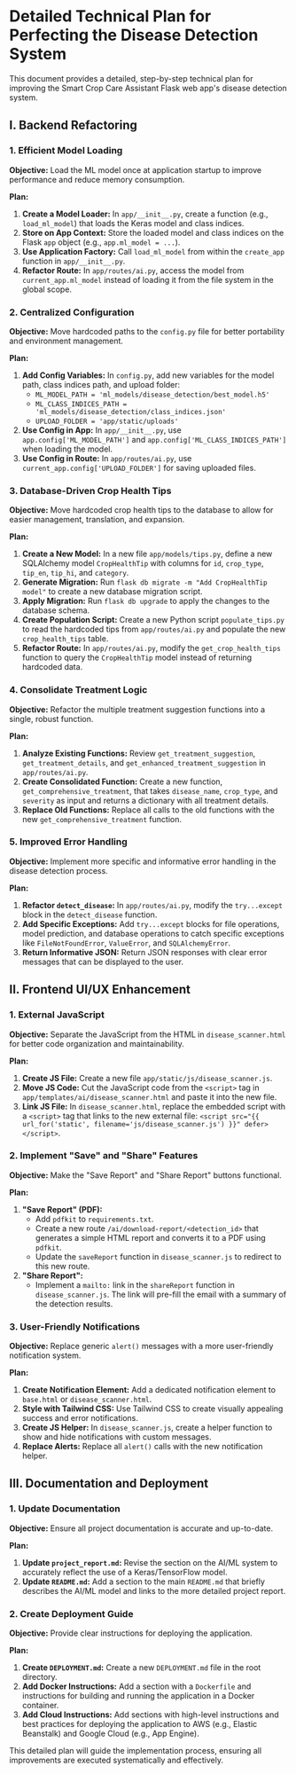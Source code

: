 # Detailed Technical Plan for Perfecting the Disease Detection System

This document provides a detailed, step-by-step technical plan for improving the Smart Crop Care Assistant Flask web app's disease detection system.

## I. Backend Refactoring

### 1. Efficient Model Loading

**Objective:** Load the ML model once at application startup to improve performance and reduce memory consumption.

**Plan:**
1.  **Create a Model Loader:** In `app/__init__.py`, create a function (e.g., `load_ml_model`) that loads the Keras model and class indices.
2.  **Store on App Context:** Store the loaded model and class indices on the Flask `app` object (e.g., `app.ml_model = ...`).
3.  **Use Application Factory:** Call `load_ml_model` from within the `create_app` function in `app/__init__.py`.
4.  **Refactor Route:** In `app/routes/ai.py`, access the model from `current_app.ml_model` instead of loading it from the file system in the global scope.

### 2. Centralized Configuration

**Objective:** Move hardcoded paths to the `config.py` file for better portability and environment management.

**Plan:**
1.  **Add Config Variables:** In `config.py`, add new variables for the model path, class indices path, and upload folder:
    *   `ML_MODEL_PATH = 'ml_models/disease_detection/best_model.h5'`
    *   `ML_CLASS_INDICES_PATH = 'ml_models/disease_detection/class_indices.json'`
    *   `UPLOAD_FOLDER = 'app/static/uploads'`
2.  **Use Config in App:** In `app/__init__.py`, use `app.config['ML_MODEL_PATH']` and `app.config['ML_CLASS_INDICES_PATH']` when loading the model.
3.  **Use Config in Route:** In `app/routes/ai.py`, use `current_app.config['UPLOAD_FOLDER']` for saving uploaded files.

### 3. Database-Driven Crop Health Tips

**Objective:** Move hardcoded crop health tips to the database to allow for easier management, translation, and expansion.

**Plan:**
1.  **Create a New Model:** In a new file `app/models/tips.py`, define a new SQLAlchemy model `CropHealthTip` with columns for `id`, `crop_type`, `tip_en`, `tip_hi`, and `category`.
2.  **Generate Migration:** Run `flask db migrate -m "Add CropHealthTip model"` to create a new database migration script.
3.  **Apply Migration:** Run `flask db upgrade` to apply the changes to the database schema.
4.  **Create Population Script:** Create a new Python script `populate_tips.py` to read the hardcoded tips from `app/routes/ai.py` and populate the new `crop_health_tips` table.
5.  **Refactor Route:** In `app/routes/ai.py`, modify the `get_crop_health_tips` function to query the `CropHealthTip` model instead of returning hardcoded data.

### 4. Consolidate Treatment Logic

**Objective:** Refactor the multiple treatment suggestion functions into a single, robust function.

**Plan:**
1.  **Analyze Existing Functions:** Review `get_treatment_suggestion`, `get_treatment_details`, and `get_enhanced_treatment_suggestion` in `app/routes/ai.py`.
2.  **Create Consolidated Function:** Create a new function, `get_comprehensive_treatment`, that takes `disease_name`, `crop_type`, and `severity` as input and returns a dictionary with all treatment details.
3.  **Replace Old Functions:** Replace all calls to the old functions with the new `get_comprehensive_treatment` function.

### 5. Improved Error Handling

**Objective:** Implement more specific and informative error handling in the disease detection process.

**Plan:**
1.  **Refactor `detect_disease`:** In `app/routes/ai.py`, modify the `try...except` block in the `detect_disease` function.
2.  **Add Specific Exceptions:** Add `try...except` blocks for file operations, model prediction, and database operations to catch specific exceptions like `FileNotFoundError`, `ValueError`, and `SQLAlchemyError`.
3.  **Return Informative JSON:** Return JSON responses with clear error messages that can be displayed to the user.

## II. Frontend UI/UX Enhancement

### 1. External JavaScript

**Objective:** Separate the JavaScript from the HTML in `disease_scanner.html` for better code organization and maintainability.

**Plan:**
1.  **Create JS File:** Create a new file `app/static/js/disease_scanner.js`.
2.  **Move JS Code:** Cut the JavaScript code from the `<script>` tag in `app/templates/ai/disease_scanner.html` and paste it into the new file.
3.  **Link JS File:** In `disease_scanner.html`, replace the embedded script with a `<script>` tag that links to the new external file: `<script src="{{ url_for('static', filename='js/disease_scanner.js') }}" defer></script>`.

### 2. Implement "Save" and "Share" Features

**Objective:** Make the "Save Report" and "Share Report" buttons functional.

**Plan:**
1.  **"Save Report" (PDF):**
    *   Add `pdfkit` to `requirements.txt`.
    *   Create a new route `/ai/download-report/<detection_id>` that generates a simple HTML report and converts it to a PDF using `pdfkit`.
    *   Update the `saveReport` function in `disease_scanner.js` to redirect to this new route.
2.  **"Share Report":**
    *   Implement a `mailto:` link in the `shareReport` function in `disease_scanner.js`. The link will pre-fill the email with a summary of the detection results.

### 3. User-Friendly Notifications

**Objective:** Replace generic `alert()` messages with a more user-friendly notification system.

**Plan:**
1.  **Create Notification Element:** Add a dedicated notification element to `base.html` or `disease_scanner.html`.
2.  **Style with Tailwind CSS:** Use Tailwind CSS to create visually appealing success and error notifications.
3.  **Create JS Helper:** In `disease_scanner.js`, create a helper function to show and hide notifications with custom messages.
4.  **Replace Alerts:** Replace all `alert()` calls with the new notification helper.

## III. Documentation and Deployment

### 1. Update Documentation

**Objective:** Ensure all project documentation is accurate and up-to-date.

**Plan:**
1.  **Update `project_report.md`:** Revise the section on the AI/ML system to accurately reflect the use of a Keras/TensorFlow model.
2.  **Update `README.md`:** Add a section to the main `README.md` that briefly describes the AI/ML model and links to the more detailed project report.

### 2. Create Deployment Guide

**Objective:** Provide clear instructions for deploying the application.

**Plan:**
1.  **Create `DEPLOYMENT.md`:** Create a new `DEPLOYMENT.md` file in the root directory.
2.  **Add Docker Instructions:** Add a section with a `Dockerfile` and instructions for building and running the application in a Docker container.
3.  **Add Cloud Instructions:** Add sections with high-level instructions and best practices for deploying the application to AWS (e.g., Elastic Beanstalk) and Google Cloud (e.g., App Engine).

This detailed plan will guide the implementation process, ensuring all improvements are executed systematically and effectively.
